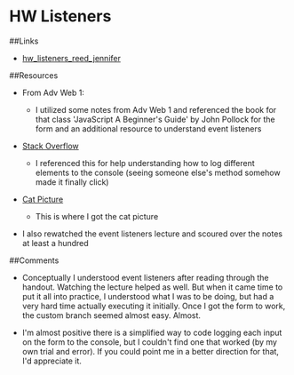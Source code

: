 # HW Listeners

##Links
* [hw\_listeners\_reed\_jennifer](https://github.com/jlreed2/hw_listeners_reed_jennifer)

##Resources
* From Adv Web 1:
    * I utilized some notes from Adv Web 1 and referenced the book for that class 'JavaScript A Beginner's Guide' by John Pollock for the form and an additional resource to understand event listeners
    
* [Stack Overflow](http://stackoverflow.com/questions/21491119/sending-form-text-input-to-console-log-for-testing)
    * I referenced this for help understanding how to log different elements to the console (seeing someone else's method somehow made it finally click)

* [Cat Picture](http://www.businessinsider.com/image/4f3433986bb3f7b67a00003c/cute-cat.jpg)
    * This is where I got the cat picture
 
* I also rewatched the event listeners lecture and scoured over the notes at least a hundred

##Comments
* Conceptually I understood event listeners after reading through the handout. Watching the lecture helped as well. But when it came time to put it all into practice, I understood what I was to be doing, but had a very hard time actually executing it initially. Once I got the form to work, the custom branch seemed almost easy. Almost. 

* I'm almost positive there is a simplified way to code logging each input on the form to the console, but I couldn't find one that worked (by my own trial and error). If you could point me in a better direction for that, I'd appreciate it. 